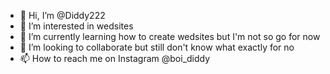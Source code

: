 - 👋 Hi, I’m @Diddy222
- 👀 I’m interested in wedsites
- 🌱 I’m currently learning how to create wedsites but I'm not so go for now
- 💞️ I’m looking to collaborate but still don't know what exactly for no
- 📫 How to reach me on Instagram @boi_diddy

<!---
Diddy222/Diddy222 is a ✨ special ✨ repository because its `README.md` (this file) appears on your GitHub profile.
You can click the Preview link to take a look at your changes.
--->
